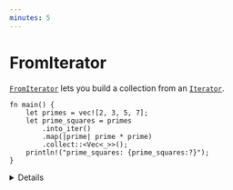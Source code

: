 ```yaml
---
minutes: 5
---
```


# FromIterator

[`FromIterator`][1] lets you build a collection from an [`Iterator`][2].

```rust,editable
fn main() {
    let primes = vec![2, 3, 5, 7];
    let prime_squares = primes
        .into_iter()
        .map(|prime| prime * prime)
        .collect::<Vec<_>>();
    println!("prime_squares: {prime_squares:?}");
}
```

<details>

`Iterator` implements

```rust,ignore
fn collect<B>(self) -> B
where
    B: FromIterator<Self::Item>,
    Self: Sized
```

There are two ways to specify `B` for this method:

 * With the "turbofish": `some_iterator.collect::<COLLECTION_TYPE>()`, as
   shown. The `_` shorthand used here lets Rust infer the type of the `Vec`
   elements. 
 * With type inference: `let prime_squares: Vec<_> =
   some_iterator.collect()`. Rewrite the example to use this form.

There are basic implementations of `FromIterator` for `Vec`, `HashMap`, etc.
There are also more specialized implementations which let you do cool things
like convert an `Iterator<Item = Result<V, E>>` into a `Result<Vec<V>, E>`.

</details>

[1]: https://doc.rust-lang.org/std/iter/trait.FromIterator.html
[2]: https://doc.rust-lang.org/std/iter/trait.Iterator.html
